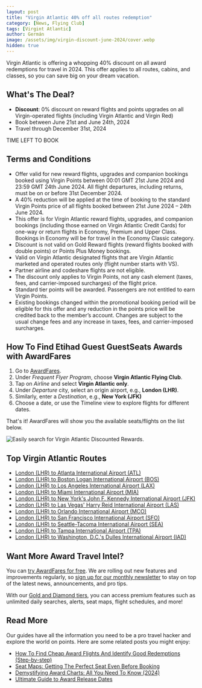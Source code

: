 ```yaml
---
layout: post
title: "Virgin Atlantic 40% off all routes redemption"
category: [News, Flying Club]
tags: [Virgint Atlantic]
author: Germán
image: /assets/img/virgin-discount-june-2024/cover.webp
hidden: true
---
```


Virgin Atlantic is offering a whopping 40% discount on all award redemptions for travel in 2024. This offer applies to all routes, cabins, and classes, so you can save big on your dream vacation.

## What's The Deal?

* **Discount**: 0% discount on reward flights and points upgrades on all Virgin-operated flights (including Virgin Atlantic and Virgin Red)
* Book between June 21st and June 24th, 2024
* Travel through December 31st, 2024

<div data-countdown="2024-06-24T22:59:00.000+02:00">
  TIME LEFT TO BOOK
</div>

## Terms and Conditions

* Offer valid for new reward flights, upgrades and companion bookings booked using Virgin Points between 00:01 GMT 21st June 2024 and 23:59 GMT 24th June 2024. All flight departures, including returns, must be on or before 31st December 2024.
* A 40% reduction will be applied at the time of booking to the standard Virgin Points price of all flights booked between 21st June 2024 – 24th June 2024.
* This offer is for Virgin Atlantic reward flights, upgrades, and companion bookings (including those earned on Virgin Atlantic Credit Cards) for one-way or return flights in Economy, Premium and Upper Class. Bookings in Economy will be for travel in the Economy Classic category.
* Discount is not valid on Gold Reward flights (reward flights booked with double points) or Points Plus Money bookings.
* Valid on Virgin Atlantic designated flights that are Virgin Atlantic marketed and operated routes only (flight number starts with VS).
* Partner airline and codeshare flights are not eligible.
* The discount only applies to Virgin Points, not any cash element (taxes, fees, and carrier-imposed surcharges) of the flight price.
* Standard tier points will be awarded. Passengers are not entitled to earn Virgin Points.
* Existing bookings changed within the promotional booking period will be eligible for this offer and any reduction in the points price will be credited back to the member’s account. Changes are subject to the usual change fees and any increase in taxes, fees, and carrier-imposed surcharges.

## How To Find Etihad Guest GuestSeats Awards with AwardFares

1. Go to [AwardFares](https://awardfares.com/signup).
2. Under *Frequent Flyer Program*, choose **Virgin Atlantic Flying Club**.
3. Tap on *Airline* and select **Virgin Atlantic only**.
4. Under *Departure* city, select an origin airport, e.g., **London (LHR)**.
5. Similarly, enter a *Destination*, e.g., **New York (JFK)**
6. Choose a date, or use the Timeline view to explore flights for different dates.

That's it! AwardFares will show you the available seats/flights on the list below.

<img src="../assets/img/virgin-discount-june-2024/virgin-discount.webp" alt="Easily search for Virgin Atlantic Discounted Rewards." class="noborder"/>

## Top Virgin Atlantic Routes

* [London (LHR) to Atlanta International Airport (ATL)](https://awardfares.com/search?LHR.ATL.;a:VS;z:flyingclub)
* [London (LHR) to Boston Logan International Airport (BOS)](https://awardfares.com/search?LHR.BOS.;a:VS;z:flyingclub)
* [London (LHR) to Los Angeles International Airport (LAX)](https://awardfares.com/search?LHR.LAX.;a:VS;z:flyingclub)
* [London (LHR) to Miami International Airport (MIA)](https://awardfares.com/search?LHR.MIA.;a:VS;z:flyingclub)
* [London (LHR) to New York's John F. Kennedy International Airport (JFK)](https://awardfares.com/search?LHR.JFK.;a:VS;z:flyingclub)
* [London (LHR) to Las Vegas' Harry Reid International Airport (LAS)](https://awardfares.com/search?LHR.LAS.;a:VS;z:flyingclub)
* [London (LHR) to Orlando International Airport (MCO)](https://awardfares.com/search?LHR.MCO.;a:VS;z:flyingclub)
* [London (LHR) to San Francisco International Airport (SFO)](https://awardfares.com/search?LHR.SFO.;a:VS;z:flyingclub)
* [London (LHR) to Seattle-Tacoma International Airport (SEA)](https://awardfares.com/search?LHR.SEA.;a:VS;z:flyingclub)
* [London (LHR) to Tampa International Airport (TPA)](https://awardfares.com/search?LHR.TPA.;a:VS;z:flyingclub)
* [London (LHR) to Washington, D.C.'s Dulles International Airport (IAD)](https://awardfares.com/search?LHR.IAD.;a:VS;z:flyingclub)

## Want More Award Travel Intel?

You can [try AwardFares for free](https://awardfares.com/). We are rolling out new features and improvements regularly, so [sign up for our monthly newsletter](https://awardfares.com/newsletter) to stay on top of the latest news, announcements, and pro tips.

With our [Gold and Diamond tiers](https://awardfares.com/pricing), you can access premium features such as unlimited daily searches, alerts, seat maps, flight schedules, and more!

## Read More

Our guides have all the information you need to be a pro travel hacker and explore the world on points. Here are some related posts you might enjoy:

- [How To Find Cheap Award Flights And Identify Good Redemptions (Step-by-step)](https://blog.awardfares.com/how-to-find-cheap-award-flights/)
- [Seat Maps: Getting The Perfect Seat Even Before Booking](https://blog.awardfares.com/seatmaps-guide/)
- [Demystifying Award Charts: All You Need To Know (2024)](https://blog.awardfares.com/demystifying-award-charts/)
- [Ultimate Guide to Award Release Dates](https://blog.awardfares.com/ultimate-guide-to-award-release-dates/)

<script src="/assets/js/countdown.js"></script>